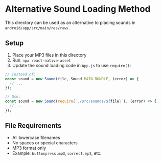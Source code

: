 # Alternative Sound Loading Method

This directory can be used as an alternative to placing sounds in `android/app/src/main/res/raw/`.

## Setup

1. Place your MP3 files in this directory
2. Run: `npx react-native-asset`
3. Update the sound loading code in `App.js` to use `require()`:

```javascript
// Instead of:
const sound = new Sound(file, Sound.MAIN_BUNDLE, (error) => {
  // ...
});

// Use:
const sound = new Sound(require(`./src/sounds/${file}`), (error) => {
  // ...
});
```

## File Requirements

- All lowercase filenames
- No spaces or special characters
- MP3 format only
- Example: `buttonpress.mp3`, `correct.mp3`, etc. 